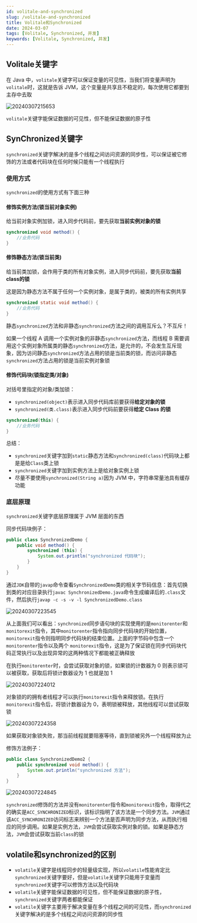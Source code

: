 ```yaml
---
id: volitale-and-synchronized
slug: /volitale-and-synchronized
title: Volitale和Synchronized
date: 2024-03-07
tags: [Volitale, Synchronized, 并发]
keywords: [Volitale, Synchronized, 并发]
---
```


## Volitale关键字
在 Java 中，`volitale`关键字可以保证变量的可见性，当我们将变量声明为`volitale`时，这就是告诉 JVM，这个变量是共享且不稳定的，每次使用它都要到主存中去取

![20240307215653](https://blog-1312417182.cos.ap-chengdu.myqcloud.com/blog/20240307215653.png)

`volitale`关键字能保证数据的可见性，但不能保证数据的原子性

## SynChronized关键字
`synchronized`关键字解决的是多个线程之间访问资源的同步性，可以保证被它修饰的方法或者代码块在任何时候只能有一个线程执行

### 使用方式
`synchronized`的使用方式有下面三种

#### 修饰实例方法(锁当前对象实例)
给当前对象实例加锁，进入同步代码前，要先获取**当前实例对象的锁**

```java
synchronized void method() {
    //业务代码
}
```

#### 修饰静态方法(锁当前类)
给当前类加锁，会作用于类的所有对象实例，进入同步代码前，要先获取**当前class的锁**

这是因为静态方法不属于任何一个实例对象，是属于类的，被类的所有实例共享

```java
synchronized static void method() {
    //业务代码
}
```

静态`synchronized`方法和非静态`synchronized`方法之间的调用互斥么？不互斥！

如果一个线程 A 调用一个实例对象的非静态`synchronized`方法，而线程 B 需要调用这个实例对象所属类的静态`synchronized`方法，是允许的，不会发生互斥现象，因为访问静态`synchronized`方法占用的锁是当前类的锁，而访问非静态`synchronized`方法占用的锁是当前实例对象锁

#### 修饰代码块(锁指定类/对象)
对括号里指定的对象/类加锁：
 - `synchronized(object)`表示进入同步代码库前要获得**给定对象的锁**
 - `synchronized(类.class)`表示进入同步代码前要获得**给定 Class 的锁**

```java
synchronized(this) {
    //业务代码
}
```

总结：
 - `synchronized`关键字加到`static`静态方法和`synchronized(class)`代码块上都是是给`Class`类上锁
 - `synchronized`关键字加到实例方法上是给对象实例上锁
 - 尽量不要使用`synchronized(String a)`因为 JVM 中，字符串常量池具有缓存功能

### 底层原理
`synchronized`关键字底层原理属于 JVM 层面的东西

同步代码块例子：

```java
public class SynchronizedDemo {
    public void method() {
        synchronized (this) {
            System.out.println("synchronized 代码块");
        }
    }
}
```

通过`JDK`自带的`javap`命令查看`SynchronizedDemo`类的相关字节码信息：首先切换到类的对应目录执行`javac SynchronizedDemo.java`命令生成编译后的`.class`文件，然后执行`javap -c -s -v -l SynchronizedDemo.class`

![20240307223545](https://blog-1312417182.cos.ap-chengdu.myqcloud.com/blog/20240307223545.png)

从上面我们可以看出：`synchronized`同步语句块的实现使用的是`monitorenter`和`monitorexit`指令，其中`monitorenter`指令指向同步代码块的开始位置，`monitorexit`指令则指明同步代码块的结束位置。上面的字节码中包含一个`monitorenter`指令以及两个 `monitorexit`指令，这是为了保证锁在同步代码块代码正常执行以及出现异常的这两种情况下都能被正确释放

在执行`monitorenter`时，会尝试获取对象的锁，如果锁的计数器为 0 则表示锁可以被获取，获取后将锁计数器设为 1 也就是加 1

![20240307224012](https://blog-1312417182.cos.ap-chengdu.myqcloud.com/blog/20240307224012.png)

对象锁的的拥有者线程才可以执行`monitorexit`指令来释放锁。在执行`monitorexit`指令后，将锁计数器设为 0，表明锁被释放，其他线程可以尝试获取锁

![20240307224358](https://blog-1312417182.cos.ap-chengdu.myqcloud.com/blog/20240307224358.png)

如果获取对象锁失败，那当前线程就要阻塞等待，直到锁被另外一个线程释放为止

修饰方法例子：
```java
public class SynchronizedDemo2 {
    public synchronized void method() {
        System.out.println("synchronized 方法");
    }
}
```

![20240307224845](https://blog-1312417182.cos.ap-chengdu.myqcloud.com/blog/20240307224845.png)

`synchronized`修饰的方法并没有`monitorenter`指令和`monitorexit`指令，取得代之的确实是`ACC_SYNCHRONIZED`标识，该标识指明了该方法是一个同步方法。`JVM`通过该`ACC_SYNCHRONIZED`访问标志来辨别一个方法是否声明为同步方法，从而执行相应的同步调用。如果是实例方法，`JVM`会尝试获取实例对象的锁。如果是静态方法，`JVM`会尝试获取当前`class`的锁

## volatile和synchronized的区别
 - `volatile`关键字是线程同步的轻量级实现，所以`volatile`性能肯定比`synchronized`关键字要好，但是`volatile`关键字只能用于变量而`synchronized`关键字可以修饰方法以及代码块
 - `volatile`关键字能保证数据的可见性，但不能保证数据的原子性，`synchronized`关键字两者都能保证
 - `volatile`关键字主要用于解决变量在多个线程之间的可见性，而`synchronized`关键字解决的是多个线程之间访问资源的同步性







